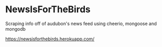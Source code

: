 # NewsIsForTheBirds
Scraping info off of audubon's news feed using cheerio, mongoose and mongodb

https://newsisforthebirds.herokuapp.com/
